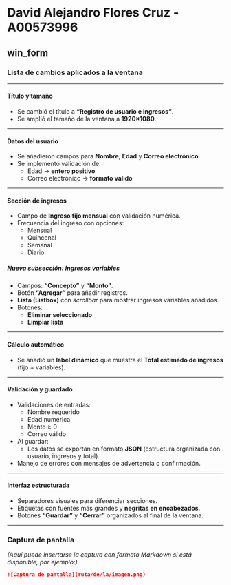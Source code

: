 # David Alejandro Flores Cruz - A00573996

## win_form

### Lista de cambios aplicados a la ventana

---

#### Título y tamaño
- Se cambió el título a **“Registro de usuario e ingresos”**.
- Se amplió el tamaño de la ventana a **1920×1080**.

---

#### Datos del usuario
- Se añadieron campos para **Nombre**, **Edad** y **Correo electrónico**.
- Se implementó validación de:
  - Edad → **entero positivo**
  - Correo electrónico → **formato válido**

---

#### Sección de ingresos
- Campo de **Ingreso fijo mensual** con validación numérica.
- Frecuencia del ingreso con opciones:
  - Mensual
  - Quincenal
  - Semanal
  - Diario

##### Nueva subsección: Ingresos variables
- Campos: **“Concepto”** y **“Monto”**.
- Botón **“Agregar”** para añadir registros.
- **Lista (Listbox)** con *scrollbar* para mostrar ingresos variables añadidos.
- Botones:
  - **Eliminar seleccionado**
  - **Limpiar lista**

---

#### Cálculo automático
- Se añadió un **label dinámico** que muestra el **Total estimado de ingresos** (fijo + variables).

---

#### Validación y guardado
- Validaciones de entradas:
  - Nombre requerido
  - Edad numérica
  - Monto ≥ 0
  - Correo válido
- Al guardar:
  - Los datos se exportan en formato **JSON** (estructura organizada con usuario, ingresos y total).
- Manejo de errores con mensajes de advertencia o confirmación.

---

#### Interfaz estructurada
- Separadores visuales para diferenciar secciones.
- Etiquetas con fuentes más grandes y **negritas en encabezados**.
- Botones **“Guardar”** y **“Cerrar”** organizados al final de la ventana.

---

### Captura de pantalla
*(Aquí puede insertarse la captura con formato Markdown si está disponible, por ejemplo:)*

```markdown
![Captura de pantalla](ruta/de/la/imagen.png)


